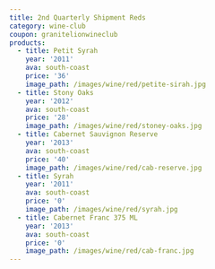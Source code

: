 ```yaml
---
title: 2nd Quarterly Shipment Reds
category: wine-club
coupon: granitelionwineclub
products:
  - title: Petit Syrah
    year: '2011'
    ava: south-coast
    price: '36'
    image_path: /images/wine/red/petite-sirah.jpg
  - title: Stony Oaks
    year: '2012'
    ava: south-coast
    price: '28'
    image_path: /images/wine/red/stoney-oaks.jpg
  - title: Cabernet Sauvignon Reserve
    year: '2013'
    ava: south-coast
    price: '40'
    image_path: /images/wine/red/cab-reserve.jpg
  - title: Syrah
    year: '2011'
    ava: south-coast
    price: '0'
    image_path: /images/wine/red/syrah.jpg
  - title: Cabernet Franc 375 ML
    year: '2013'
    ava: south-coast
    price: '0'
    image_path: /images/wine/red/cab-franc.jpg
---
```



